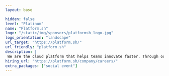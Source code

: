 ```yaml
---
layout: base

hidden: false
level: "Platinum"
name: "Platform.sh"
logo: "/static/img/sponsors/platformsh_logo.jpg"
logo_orientation: "landscape"
url_target: "https://platform.sh/"
url_friendly: "platform.sh"
description: |
 We are the cloud platform that helps teams innovate faster. Through our all-in-one PaaS, we enable teams to build, iterate, and deploy applications more effectively and deliver better user experiences. Whether you’re managing 1 application or 1,000, we provide everything you need to manage your infrastructure effortlessly - all from one Platform.sh. From provisioning and packaging, to auto-scaling and security and compliance - our Platform-as-a-Service is engineered to deliver operational efficiency from the moment you start. Complete with Blackfire code monitoring technology to ensure that your applications are not only performing today, but are optimizing for tomorrow. 
hiring_url: "https://platform.sh/company/careers/"
extra_packages: ["social event"]
---
```


